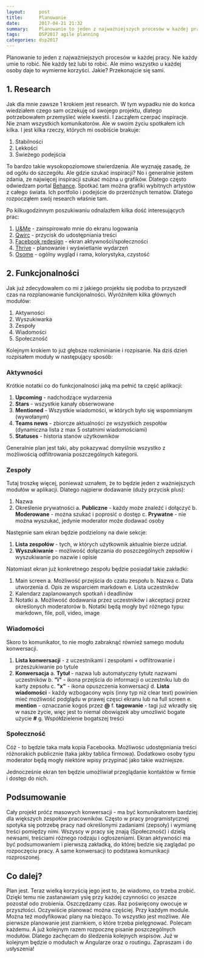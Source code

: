 ```yaml
---
layout:     post
title:      Planowanie
date:       2017-04-21 21:32
summary:    Planowanie to jeden z najważniejszych procesów w każdej pracy. Nie każdy umie to robić. Nie każdy też lubi to robić. Ale mimo wszystko u każdej osoby daje to wymierne korzyści. Jakie? Przekonajcie się sami.
tags:       DSP2017 agile planning
categories: dsp2017
---
```


Planowanie to jeden z najważniejszych procesów w każdej pracy. Nie każdy umie to robić. Nie każdy też lubi to robić. Ale mimo wszystko u każdej osoby daje to wymierne korzyści. Jakie? Przekonajcie się sami.

## 1. Research ##

Jak dla mnie zawsze 1 krokiem jest research. W tym wypadku nie do końca wiedziałem czego sam oczekuję od swojego projektu, dlatego potrzebowałem przemyśleć wiele kwestii. I zacząłem czerpać inspiracje. Nie znam wszystkich komunikatorów. Ale w swoim życiu spotkałem ich kilka. I jest kilka rzeczy, których mi osobiście brakuje:

1. Stabilności
2. Lekkości
3. Świeżego podejścia

To bardzo takie wysokopoziomowe stwierdzenia. Ale wyznaję zasadę, że od ogółu do szczegółu. Ale gdzie szukać inspiracji? No i generalnie jestem zdania, ze najwięcej inspiracji szukać można u grafików. Dlatego często odwiedzam portal [Behance][1]. Spotkać tam można grafiki wybitnych artystów z całego świata. Ich portfolio i podejście do przeróżnych tematów. Dlatego rozpocząłem swój research właśnie tam.

Po kilkugodzinnym poszukiwaniu odnalazłem kilka dość interesujących prac:

1. [U&Me][2] - zainspirowało mnie do ekranu logowania
2. [Qwirc][3] - przycisk do udostępniania treści
3. [Facebook redesign][4] - ekran aktywności/społeczności
4. [Thrive][5] - planowanie i wyświetlanie wydarzeń
5. [Osome][6] - ogólny wygląd i rama, kolorystyka, czystość

## 2. Funkcjonalności ##

Jak już zdecydowałem co mi z jakiego projektu się podoba to przyszedł czas na rozplanowanie funckjonalności. Wyróżniłem kilka głównych modułów:

1. Aktywności
2. Wyszukiwarka
3. Zespoły
4. Wiadomości
5. Społeczność

Kolejnym krokiem to już głębsze rozkminianie i rozpisanie. Na dziś dzień rozpisałem moduły w następujący sposób:

### Aktywności ###

Krótkie notatki co do funkcjonalności jaką ma pełnić ta część aplikacji:

1. **Upcoming** - nadchodzące wydarzenia
2. **Stars** - wszystkie kanały obserwowane
3. **Mentioned** - Wszystkie wiadomości, w których było się wspomnianym (wywołanym)
4. **Teams news** - zbiorcze aktualności ze wszystkich zespołów (dynamiczna lista z max 5 ostatnimi wiadomościami)
5. **Statuses** - historia stanów użytkowników

Generalnie plan jest taki, aby pokazywać domyślnie wszystko z możliwością odfiltrowania poszczególnych kategorii.

### Zespoły ###

Tutaj troszkę więcej, ponieważ uznałem, że to będzie jeden z ważniejszych modułów w aplikacji. Dlatego najpierw dodawanie (duży przycisk plus):

1. Nazwa
2. Określenie prywatności
	a. **Publiczne** - każdy może znaleźć i dołączyć
	b. **Moderowane** - można szukać i poprosić o dostęp
    c. **Prywatne** - nie można wyszukać, jedynie moderator może dodawać osoby

Następnie sam ekran będzie podzielony na dwie sekcje:

1. **Lista zespołów** - tych, w których użytkownik aktualnie bierze udział.
2. **Wyszukiwanie** - możliwość dołączania do poszczególnych zepsołów i wyszukiwanie po nazwie i opisie

Natomiast ekran już konkretnego zespołu będzie posiadał takie zakładki:

1. Main screen
	a. Możliwość przejścia do czatu zespołu
	b. Nazwa
	c. Data utworzenia
	d. Opis ze wsparciem markdown
	e. Lista uczestników
2. Kalendarz zaplanowanych spotkań i deadlinów
3. Notatki
    a. Możliwość dodawania przez uczestników i akceptacji przez określonych moderatorów
    b. Notatki będą mogły być różnego typu: markdown, file, poll, video, image

### Wiadomości ###

Skoro to komunikator, to nie mogło zabraknąć również samego modułu konwersacji.

1. **Lista konwersacji** - z uczestnikami i zespołami + odfiltrowanie i przeszukiwanie po tytule
2. **Konwersacja**
    a. **Tytuł** - nazwa lub automatyczny tytułz nazwami uczestników
    b. **"i"** - ikona przejścia do informacji o uczestniku lub do karty zepsołu
    c. **"x"** - ikona opuszczenia konwersacji
    d. **Lista wiadomości** - każdy wzbogacony wpis (inny typ niż clear text) powinien mieć możliwość podglądu w prawej częsci ekranu lub na full screen
    e. **mention** - oznaczanie kogoś przez **@**
    f. **tagowanie** - tagi już wkradły się w nasze życie, więc jest to niemal obowiązek aby umozliwić bogate użycie **#**
    g. Współdzielenie bogatszej treści

### Społeczność ###

Cóż - to będzie taka mała kopia Facebooka. Możliwośc udostępniania treści różnorakich publicznie (taka jakby tablica firmowa). Dodatkowo osoby typu moderator będą mogły niektóre wpisy przypinać jako takie ważniejsze.

Jednocześnie ekran ten będzie umożliwiał przeglądanie kontaktów w firmie i dostęp do nich.

## Podsumowanie ##

Cały projekt próćz masowych konwersacji - ma być komunikatorem bardziej dla większych zespołów pracowników. Często w pracy programistycznej spotyka się potrzebę pracy nad określonymi zadaniami (zepsoły) i wymianę treści pomiędzy nimi. Wszyscy w pracy się znają (Społeczność) i dzielą newsami, treściami różnego rodzaju i ogłoszeniami. Ekran aktywności ma być podsumowaniem i pierwszą zakładką, do której bedzie się zaglądać po rozpoczęciu pracy. A same konwersacji to podstawa komunikacji rozproszonej.

## Co dalej? ##

Plan jest. Teraz wielką korzyścią jego jest to, że wiadomo, co trzeba zrobić. Dzięki temu nie zastanawiam ysię przy każdej czynności co jeszcze pozostał odo zrobienia. Oszczędzamy czas. Raz poświęcony owocuje w przyszłości. Oczywiście planować można częściej. Przy każdym module. Można też modyfikować plany na bieżąco. To wszystko jest możliwe. Ale pierwsze planowanie jest ziarnkiem, o które trzeba pielęgnować. Polecam każdemu. A już kolejnym razem rozpocznę pisanie poszczególnych modułów. Dlatego zachęcam do śledzenia kolejnych wspisów. Już w kolejnym będzie o modułach w Angularze oraz o routingu. Zapraszam i do usłyszenia!



  [1]: https://www.behance.net/
  [2]: https://www.behance.net/gallery/28384297/U-Me-Messenger
  [3]: https://www.behance.net/gallery/44416245/Qwirc-Messenger-
  [4]: https://www.behance.net/gallery/48396371/Facebook-Redesign
  [5]: https://www.behance.net/gallery/50691611/Thrive
  [6]: https://www.behance.net/gallery/48490185/Osome-A-new-medical-user-experience